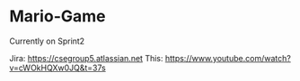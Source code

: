 # Mario-Game
Currently on Sprint2

Jira: https://csegroup5.atlassian.net
This:
https://www.youtube.com/watch?v=cWOkHQXw0JQ&t=37s
